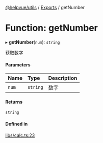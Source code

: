 [@helpvue/utils](../README.md) / [Exports](../modules.md) / getNumber

# Function: getNumber

▸ **getNumber**(`num`): `string`

获取数字

#### Parameters

| Name | Type | Description |
| :------ | :------ | :------ |
| `num` | `string` | 数字 |

#### Returns

`string`

#### Defined in

[libs/calc.ts:23](https://github.com/kgm0515/helpvue/blob/494f501/packages/utils/src/libs/calc.ts#L23)

